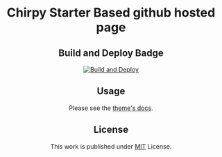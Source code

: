 <div align="center">

# Chirpy Starter Based github hosted page

## Build and Deploy Badge
[![Build and Deploy](https://github.com/rain-it/rain-it.github.io/actions/workflows/pages-deploy.yml/badge.svg)](https://github.com/rain-it/rain-it.github.io/actions/workflows/pages-deploy.yml)


## Usage

Please see the [theme's docs](https://github.com/cotes2020/jekyll-theme-chirpy#documentation).

## License

This work is published under [MIT][mit] License.

[gem]: https://rubygems.org/gems/jekyll-theme-chirpy
[chirpy]: https://github.com/cotes2020/jekyll-theme-chirpy/
[use-template]: https://github.com/cotes2020/chirpy-starter/generate
[CD]: https://en.wikipedia.org/wiki/Continuous_deployment
[mit]: https://github.com/cotes2020/chirpy-starter/blob/master/LICENSE
